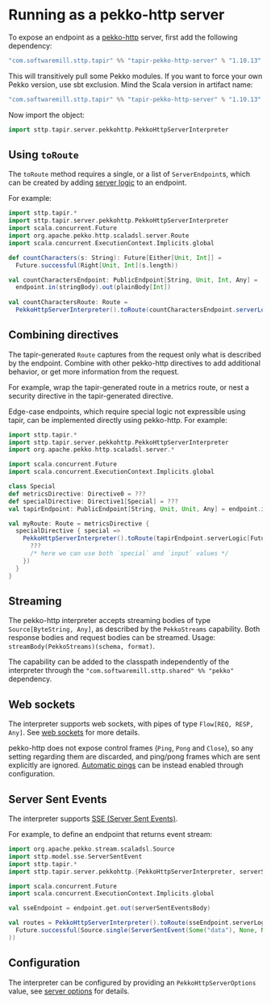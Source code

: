 # Running as a pekko-http server

To expose an endpoint as a [pekko-http](https://pekko.apache.org/docs/pekko-http/current/) server, first add the following 
dependency:

```scala
"com.softwaremill.sttp.tapir" %% "tapir-pekko-http-server" % "1.10.13"
```

This will transitively pull some Pekko modules. If you want to force
your own Pekko version, use sbt exclusion. Mind the Scala version in artifact name:

```scala
"com.softwaremill.sttp.tapir" %% "tapir-pekko-http-server" % "1.10.13" exclude("org.apache.pekko", "pekko-stream_2.12")
```

Now import the object:

```scala
import sttp.tapir.server.pekkohttp.PekkoHttpServerInterpreter
```

## Using `toRoute`

The `toRoute` method requires a single, or a list of `ServerEndpoint`s, which can be created by adding 
[server logic](logic.md) to an endpoint.

For example:

```scala
import sttp.tapir.*
import sttp.tapir.server.pekkohttp.PekkoHttpServerInterpreter
import scala.concurrent.Future
import org.apache.pekko.http.scaladsl.server.Route
import scala.concurrent.ExecutionContext.Implicits.global

def countCharacters(s: String): Future[Either[Unit, Int]] = 
  Future.successful(Right[Unit, Int](s.length))

val countCharactersEndpoint: PublicEndpoint[String, Unit, Int, Any] = 
  endpoint.in(stringBody).out(plainBody[Int])
  
val countCharactersRoute: Route = 
  PekkoHttpServerInterpreter().toRoute(countCharactersEndpoint.serverLogic(countCharacters))
```

## Combining directives

The tapir-generated `Route` captures from the request only what is described by the endpoint. Combine
with other pekko-http directives to add additional behavior, or get more information from the request.

For example, wrap the tapir-generated route in a metrics route, or nest a security directive in the
tapir-generated directive.

Edge-case endpoints, which require special logic not expressible using tapir, can be implemented directly
using pekko-http. For example:

```scala
import sttp.tapir.*
import sttp.tapir.server.pekkohttp.PekkoHttpServerInterpreter
import org.apache.pekko.http.scaladsl.server.*

import scala.concurrent.Future
import scala.concurrent.ExecutionContext.Implicits.global

class Special
def metricsDirective: Directive0 = ???
def specialDirective: Directive1[Special] = ???
val tapirEndpoint: PublicEndpoint[String, Unit, Unit, Any] = endpoint.in(path[String]("input"))

val myRoute: Route = metricsDirective {
  specialDirective { special =>
    PekkoHttpServerInterpreter().toRoute(tapirEndpoint.serverLogic[Future] { input => 
      ??? 
      /* here we can use both `special` and `input` values */
    })
  }
}
```

## Streaming

The pekko-http interpreter accepts streaming bodies of type `Source[ByteString, Any]`, as described by the `PekkoStreams`
capability. Both response bodies and request bodies can be streamed. Usage: `streamBody(PekkoStreams)(schema, format)`.

The capability can be added to the classpath independently of the interpreter through the 
`"com.softwaremill.sttp.shared" %% "pekko"` dependency.

## Web sockets

The interpreter supports web sockets, with pipes of type `Flow[REQ, RESP, Any]`. See [web sockets](../endpoint/websockets.md) 
for more details.

pekko-http does not expose control frames (`Ping`, `Pong` and `Close`), so any setting regarding them are discarded, and
ping/pong frames which are sent explicitly are ignored. [Automatic pings](https://pekko.apache.org/docs/pekko-http/current/server-side/websocket-support.html#automatic-keep-alive-ping-support) can be instead enabled through configuration.

## Server Sent Events

The interpreter supports [SSE (Server Sent Events)](https://developer.mozilla.org/en-US/docs/Web/API/Server-sent_events/Using_server-sent_events). 

For example, to define an endpoint that returns event stream:

```scala
import org.apache.pekko.stream.scaladsl.Source
import sttp.model.sse.ServerSentEvent
import sttp.tapir.*
import sttp.tapir.server.pekkohttp.{PekkoHttpServerInterpreter, serverSentEventsBody}

import scala.concurrent.Future
import scala.concurrent.ExecutionContext.Implicits.global

val sseEndpoint = endpoint.get.out(serverSentEventsBody)

val routes = PekkoHttpServerInterpreter().toRoute(sseEndpoint.serverLogicSuccess[Future](_ =>
  Future.successful(Source.single(ServerSentEvent(Some("data"), None, None, None)))
))
```

## Configuration

The interpreter can be configured by providing an `PekkoHttpServerOptions` value, see
[server options](options.md) for details.
